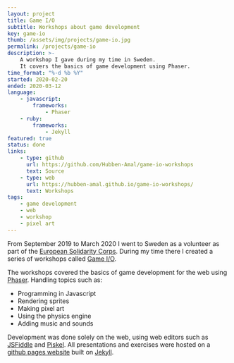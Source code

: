 ```yaml
---
layout: project
title: Game I/O
subtitle: Workshops about game development
key: game-io
thumb: /assets/img/projects/game-io.jpg
permalink: /projects/game-io
description: >-
    A workshop I gave during my time in Sweden.
    It covers the basics of game development using Phaser.
time_format: "%-d %b %Y"
started: 2020-02-20
ended: 2020-03-12
language: 
    - javascript:
        frameworks:
            - Phaser
    - ruby:
        frameworks:
            - Jekyll
featured: true
status: done
links: 
    - type: github
      url: https://github.com/Hubben-Amal/game-io-workshops
      text: Source
    - type: web
      url: https://hubben-amal.github.io/game-io-workshops/
      text: Workshops
tags: 
    - game development
    - web
    - workshop
    - pixel art
---
```


From September 2019 to March 2020 I went to Sweden as a volunteer as part of the [European Solidarity Corps](https://europa.eu/youth/solidarity_en).
During my time there I created a series of workshops called [Game I/O](https://hubben-amal.github.io/game-io-workshops/).

The workshops covered the basics of game development for the web using [Phaser](https://phaser.io/).
Handling topics such as:

* Programming in Javascript
* Rendering sprites
* Making pixel art
* Using the physics engine
* Adding music and sounds

Development was done solely on the web, using web editors such as [JSFiddle](https://jsfiddle.net/) and [Piskel](https://www.piskelapp.com/).
All presentations and exercises were hosted on a [github pages website](https://hubben-amal.github.io/game-io-workshops/) built on [Jekyll](https://jekyllrb.com/).